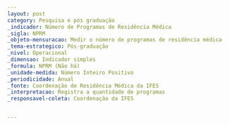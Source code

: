 ```yaml
---
layout: post
category: Pesquisa e pós graduação
_indicador: Número de Programas de Residência Médica 
_sigla: NPRM
_objeto-mensuracao: Medir o número de programas de residência médica
_tema-estrategico: Pós-graduação
_nivel: Operacional
_dimensao: Indicador simples
_formula: NPRM (Não há)
_unidade-medida: Número Inteiro Positivo
_periodicidade: Anual
_fonte: Coordenação de Residência Médica da IFES
_interpretacao: Registra a quantidade de programas
_responsavel-coleta: Coordenação da IFES


---
```


